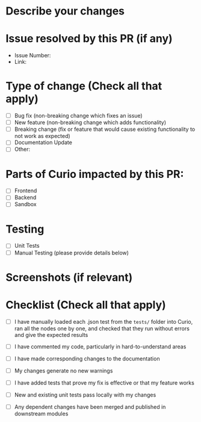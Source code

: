 # Describe your changes


# Issue resolved by this PR (if any)
 - Issue Number:
 - Link:

# Type of change (Check all that apply)
- [ ] Bug fix (non-breaking change which fixes an issue)
- [ ] New feature (non-breaking change which adds functionality)
- [ ] Breaking change (fix or feature that would cause existing functionality to not work as expected)
- [ ] Documentation Update
- [ ] Other: 

# Parts of Curio impacted by this PR:
- [ ] Frontend
- [ ] Backend
- [ ] Sandbox

# Testing
 - [ ] Unit Tests
 - [ ] Manual Testing (please provide details below)

# Screenshots (if relevant)


# Checklist (Check all that apply)
- [ ] I have manually loaded each .json test from the `tests/` folder into Curio, ran all the nodes one by one, and checked that they run without errors and give the expected results
- [ ] I have commented my code, particularly in hard-to-understand areas
- [ ] I have made corresponding changes to the documentation
- [ ] My changes generate no new warnings
- [ ] I have added tests that prove my fix is effective or that my feature works
- [ ] New and existing unit tests pass locally with my changes
- [ ] Any dependent changes have been merged and published in downstream modules

